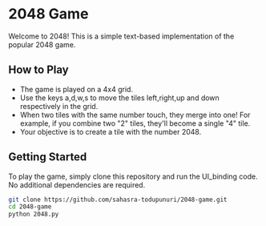 # 2048 Game

Welcome to 2048! This is a simple text-based implementation of the popular 2048 game.

## How to Play

- The game is played on a 4x4 grid.
- Use the keys a,d,w,s to move the tiles left,right,up and down respectively in the grid.
- When two tiles with the same number touch, they merge into one! For example, if you combine two "2" tiles, they'll become a single "4" tile.
- Your objective is to create a tile with the number 2048.

## Getting Started

To play the game, simply clone this repository and run the UI_binding code. No additional dependencies are required.

```bash
git clone https://github.com/sahasra-todupunuri/2048-game.git
cd 2048-game
python 2048.py
